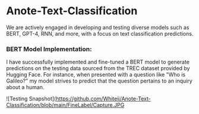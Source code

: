 # Anote-Text-Classification

We are actively engaged in developing and testing diverse models such as BERT, GPT-4, RNN, and more, with a focus on text classification predictions.

### BERT Model Implementation:
I have successfully implemented and fine-tuned a BERT model to generate predictions on the testing data sourced from the TREC dataset provided by Hugging Face. For instance, when presented with a question like "Who is Galileo?" my model strives to predict that the question pertains to an inquiry about a human. 

![Testing Snapshot](https://github.com/Whiteii/Anote-Text-Classification/blob/main/FineLabel/Capture.JPG








